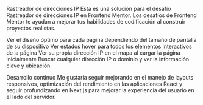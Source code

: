 Rastreador de direcciones IP
Esta es una solución para el desafío Rastreador de direcciones IP en Frontend Mentor. Los desafíos de Frontend Mentor te ayudan a mejorar tus habilidades de codificación al construir proyectos realistas.


Ver el diseño óptimo para cada página dependiendo del tamaño de pantalla de su dispositivo
Ver estados hover para todos los elementos interactivos de la página
Ver su propia dirección IP en el mapa al cargar la página inicialmente
Buscar cualquier dirección IP o dominio y ver la información clave y ubicación



Desarrollo continuo
Me gustaría seguir mejorando en el manejo de layouts responsivos, optimización del rendimiento en las aplicaciones React y seguir profundizando en Next.js para mejorar la experiencia del usuario en el lado del servidor.
